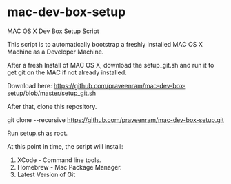mac-dev-box-setup
=================

MAC OS X Dev Box Setup Script

This script is to automatically bootstrap a freshly installed MAC OS X Machine as a Developer Machine.

After a fresh Install of MAC OS X, download the setup_git.sh and run it to get git on the MAC if not already installed.

Download here: https://github.com/praveenram/mac-dev-box-setup/blob/master/setup_git.sh

After that, clone this repository.

git clone --recursive https://github.com/praveenram/mac-dev-box-setup.git

Run setup.sh as root.

At this point in time, the script will install:

1. XCode - Command line tools.
2. Homebrew - Mac Package Manager.
3. Latest Version of Git
